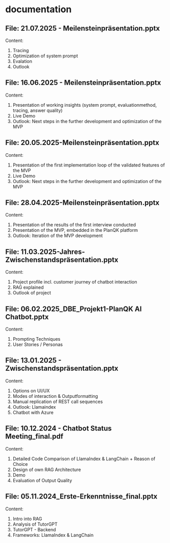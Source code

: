 # documentation

## File: 21.07.2025 - Meilensteinpräsentation.pptx
Content:
1. Tracing
2. Optimization of system prompt
3. Evalation
4. Outlook

## File: 16.06.2025 - Meilensteinpräsentation.pptx
Content:
1. Presentation of working insights (system prompt, evaluationmethod, tracing, answer quality)
2. Live Demo
3. Outlook: Next steps in the further development and optimization of the MVP


## File: 20.05.2025-Meilensteinpräsentation.pptx
Content:
1. Presentation of the first implementation loop of the validated features of the MVP
2. Live Demo
3. Outlook: Next steps in the further development and optimization of the MVP

## File: 28.04.2025-Meilensteinpräsentation.pptx
  Content:
  1. Presentation of the results of the first interview conducted
  2. Presentation of the MVP, embedded in the PlanQK platform
  3. Outlook: Iteration of the MVP development

## File: 11.03.2025-Jahres-Zwischenstandspräsentation.pptx
  Content:
  1. Project profile incl. customer journey of chatbot interaction
  2. RAG explained
  3. Outlook of project

## File: 06.02.2025_DBE_Projekt1-PlanQK AI Chatbot.pptx
  Content:
  1. Prompting Techniques
  2. User Stories / Personas

## File: 13.01.2025 - Zwischenstandspräsentation.pptx
  Content:
  1. Options on UI/UX
  2. Modes of interaction & Outputformatting
  3. Manual replication of REST call sequences
  4. Outlook: Llamaindex
  5. Chatbot with Azure

## File: 10.12.2024 - Chatbot Status Meeting_final.pdf
  Content:
  1. Detailed Code Comparison of LlamaIndex & LangChain + Reason of Choice
  2. Design of own RAG Architecture
  3. Demo
  4. Evaluation of Output Quality 

## File: 05.11.2024_Erste-Erkenntnisse_final.pptx
  Content: 
  1. Intro into RAG
  2. Analysis of TutorGPT
  3. TutorGPT - Backend
  4. Frameworks: LlamaIndex & LangChain
            
